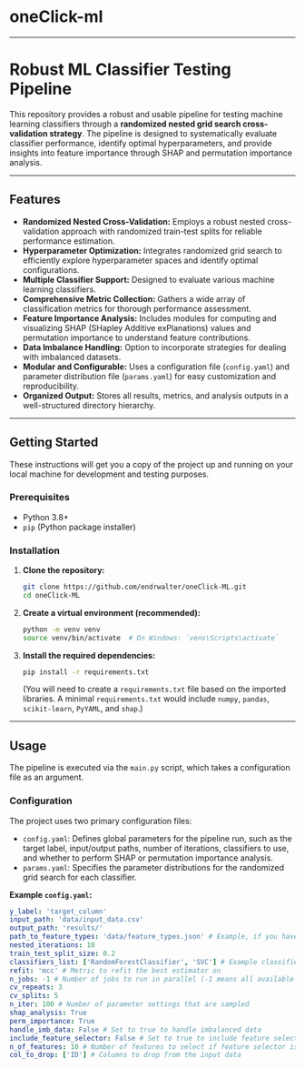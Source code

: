 # oneClick-ml


---
# Robust ML Classifier Testing Pipeline

This repository provides a robust and usable pipeline for testing machine learning classifiers through a **randomized nested grid search cross-validation strategy**. The pipeline is designed to systematically evaluate classifier performance, identify optimal hyperparameters, and provide insights into feature importance through SHAP and permutation importance analysis.

---
## Features

* **Randomized Nested Cross-Validation:** Employs a robust nested cross-validation approach with randomized train-test splits for reliable performance estimation.
* **Hyperparameter Optimization:** Integrates randomized grid search to efficiently explore hyperparameter spaces and identify optimal configurations.
* **Multiple Classifier Support:** Designed to evaluate various machine learning classifiers.
* **Comprehensive Metric Collection:** Gathers a wide array of classification metrics for thorough performance assessment.
* **Feature Importance Analysis:** Includes modules for computing and visualizing SHAP (SHapley Additive exPlanations) values and permutation importance to understand feature contributions.
* **Data Imbalance Handling:** Option to incorporate strategies for dealing with imbalanced datasets.
* **Modular and Configurable:** Uses a configuration file (`config.yaml`) and parameter distribution file (`params.yaml`) for easy customization and reproducibility.
* **Organized Output:** Stores all results, metrics, and analysis outputs in a well-structured directory hierarchy.

---
## Getting Started

These instructions will get you a copy of the project up and running on your local machine for development and testing purposes.

### Prerequisites

* Python 3.8+
* `pip` (Python package installer)

### Installation

1.  **Clone the repository:**
    ```bash
    git clone https://github.com/endrwalter/oneClick-ML.git
    cd oneClick-ML
    ```
2.  **Create a virtual environment (recommended):**
    ```bash
    python -m venv venv
    source venv/bin/activate  # On Windows: `venv\Scripts\activate`
    ```
3.  **Install the required dependencies:**
    ```bash
    pip install -r requirements.txt
    ```
    (You will need to create a `requirements.txt` file based on the imported libraries. A minimal `requirements.txt` would include `numpy`, `pandas`, `scikit-learn`, `PyYAML`, and `shap`.)

---
## Usage

The pipeline is executed via the `main.py` script, which takes a configuration file as an argument.

### Configuration

The project uses two primary configuration files:

* `config.yaml`: Defines global parameters for the pipeline run, such as the target label, input/output paths, number of iterations, classifiers to use, and whether to perform SHAP or permutation importance analysis.
* `params.yaml`: Specifies the parameter distributions for the randomized grid search for each classifier.

**Example `config.yaml`:**

```yaml
y_label: 'target_column'
input_path: 'data/input_data.csv'
output_path: 'results/'
path_to_feature_types: 'data/feature_types.json' # Example, if you have a file mapping feature types
nested_iterations: 10
train_test_split_size: 0.2
classifiers_list: ['RandomForestClassifier', 'SVC'] # Example classifier names
refit: 'mcc' # Metric to refit the best estimator on
n_jobs: -1 # Number of jobs to run in parallel (-1 means all available processors)
cv_repeats: 3
cv_splits: 5
n_iter: 100 # Number of parameter settings that are sampled
shap_analysis: True
perm_importance: True
handle_imb_data: False # Set to true to handle imbalanced data
include_feature_selector: False # Set to true to include feature selection in the pipeline
n_of_features: 10 # Number of features to select if feature selector is included
col_to_drop: ['ID'] # Columns to drop from the input data
